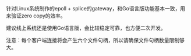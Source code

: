 针对Linux系统制作的epoll + splice的gateway，和Go语言版功能基本一致，用来验证zero copy的效率。

建议线上系统还是使用Go语言版，会比较稳定可靠，也方便二次开发。

注意：每个客户端连接将会产生六个文件句柄，所以请确保文件句柄数量限制够大。